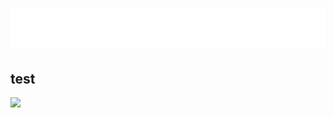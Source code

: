 <h1>
  <img src="https://github.com/gabriel-txt/gabriel-txt/blob/main/name.svg" alt="Gabriel Póvoa">
</h1>

## test

<picture>
  <source
    srcset="https://github-readme-stats.vercel.app/api?username=gabriel-txt&show_icons=true&theme=dracula"
    media="(prefers-color-scheme: dracula)"
  />
  <source
    srcset="https://github-readme-stats.vercel.app/api?username=anuraghazra&show_icons=true"
    media="(prefers-color-scheme: dracula), (prefers-color-scheme: no-preference)"
  />
  <img src="https://github-readme-stats.vercel.app/api?username=gabriel-txt&show_icons=true&theme=dracula" />
</picture>
